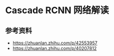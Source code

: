 # Cascade RCNN 网络解读

## 参考资料

* <https://zhuanlan.zhihu.com/p/42553957>
* <https://zhuanlan.zhihu.com/p/40207812>